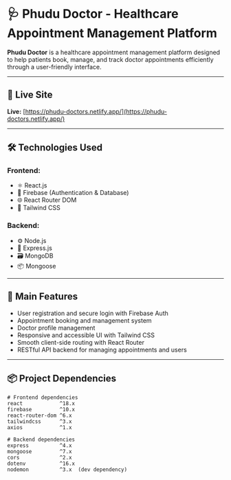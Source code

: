 # 🩺 Phudu Doctor - Healthcare Appointment Management Platform

**Phudu Doctor** is a healthcare appointment management platform designed to help patients book, manage, and track doctor appointments efficiently through a user-friendly interface.

---

## 🚀 Live Site

**Live:** [https://phudu-doctors.netlify.app/](https://phudu-doctors.netlify.app/)

---

## 🛠️ Technologies Used

### Frontend:
- ⚛️ React.js  
- 🔐 Firebase (Authentication & Database)  
- 🌐 React Router DOM  
- 🎨 Tailwind CSS  

### Backend:
- ⚙️ Node.js  
- 🚀 Express.js  
- 🗃 MongoDB  
- 📦 Mongoose  

---

## 🌟 Main Features

- User registration and secure login with Firebase Auth  
- Appointment booking and management system  
- Doctor profile management  
- Responsive and accessible UI with Tailwind CSS  
- Smooth client-side routing with React Router  
- RESTful API backend for managing appointments and users  

---

## 📦 Project Dependencies

```plaintext
# Frontend dependencies
react            ^18.x
firebase         ^10.x
react-router-dom ^6.x
tailwindcss      ^3.x
axios            ^1.x

# Backend dependencies
express          ^4.x
mongoose         ^7.x
cors             ^2.x
dotenv           ^16.x
nodemon          ^3.x  (dev dependency)
